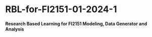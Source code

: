 # RBL-for-FI2151-01-2024-1
#### Research Based Learning for FI2151 Modeling, Data Generator and Analysis
